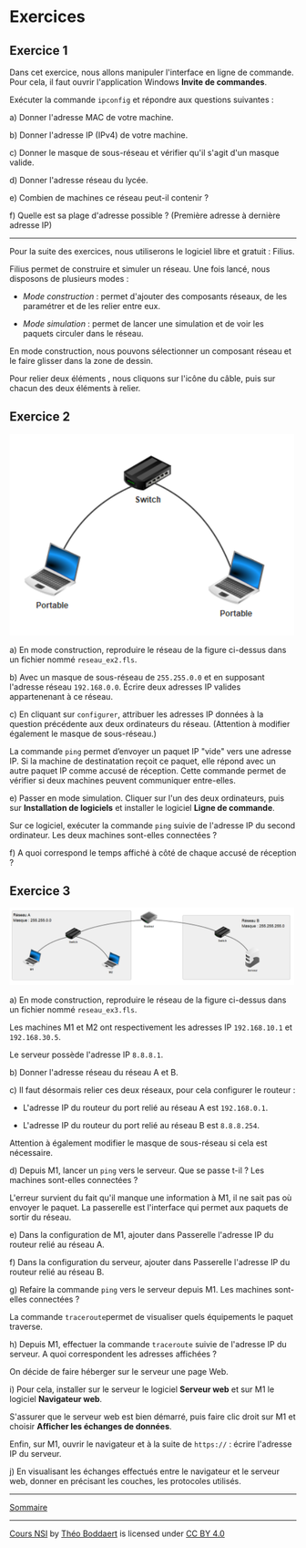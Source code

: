 # Exercices

## Exercice 1

Dans cet exercice, nous allons manipuler l'interface en ligne de commande. Pour cela, il faut ouvrir l'application Windows **Invite de commandes**.

Exécuter la commande ``ipconfig`` et répondre aux questions suivantes :

a) Donner l'adresse MAC de votre machine.

b) Donner l'adresse IP (IPv4) de votre machine.

c) Donner le masque de sous-réseau et vérifier qu'il s'agit d'un masque valide.

d) Donner l'adresse réseau du lycée.

e) Combien de machines ce réseau peut-il contenir ?

f) Quelle est sa plage d'adresse possible ? (Première adresse à dernière adresse IP)

---------

Pour la suite des exercices, nous utiliserons le logiciel libre et gratuit : Filius.

Filius permet de construire et simuler un réseau. Une fois lancé, nous disposons de plusieurs modes :

- *Mode construction* : permet d'ajouter des composants réseaux, de les paramétrer et de les relier entre eux.

- *Mode simulation* : permet de lancer une simulation et de voir les paquets circuler dans le réseau.

En mode construction, nous pouvons sélectionner un composant réseau et le faire glisser dans la zone de dessin.

Pour relier deux éléments , nous cliquons sur l'icône du câble, puis sur chacun des deux éléments à relier.

## Exercice 2

<img src="./../img/exo2.PNG" width=500>

a) En mode construction, reproduire le réseau de la figure ci-dessus dans un fichier nommé ``reseau_ex2.fls``.

b) Avec un masque de sous-réseau de ``255.255.0.0`` et en supposant l'adresse réseau ``192.168.0.0``. Écrire deux adresses IP valides appartenenant à ce réseau.

c) En cliquant sur ``configurer``, attribuer les adresses IP données à la question précédente aux deux ordinateurs du réseau. (Attention à modifier également le masque de sous-réseau.)

La commande ``ping`` permet d’envoyer un paquet IP "vide" vers une adresse IP. Si la
machine de destinatation reçoit ce paquet, elle répond avec un autre paquet IP comme accusé de réception. Cette commande permet de vérifier si deux machines peuvent communiquer entre-elles.

e) Passer en mode simulation. Cliquer sur l'un des deux ordinateurs, puis sur **Installation de logiciels** et installer le logiciel **Ligne de commande**.

Sur ce logiciel, exécuter la commande ``ping`` suivie de l'adresse IP du second ordinateur. Les deux machines sont-elles connectées ?

f) A quoi correspond le temps affiché à côté de chaque accusé de réception ?

## Exercice 3

<img src="./../img/exo3.PNG" width=500>

a) En mode construction, reproduire le réseau de la figure ci-dessus dans un fichier nommé `reseau_ex3.fls`.

Les machines M1 et M2 ont respectivement les adresses IP ``192.168.10.1`` et ``192.168.30.5``.

Le serveur possède l'adresse IP ``8.8.8.1``.

b) Donner l'adresse réseau du réseau A et B.

c) Il faut désormais relier ces deux réseaux, pour cela configurer le routeur :

- L'adresse IP du routeur du port relié au réseau A est ``192.168.0.1``.

- L'adresse IP du routeur du port relié au réseau B est ``8.8.8.254``.

Attention à également modifier le masque de sous-réseau si cela est nécessaire.

d) Depuis M1, lancer un ``ping`` vers le serveur. Que se passe t-il ? Les machines sont-elles connectées ?

L'erreur survient du fait qu'il manque une information à M1, il ne sait pas où envoyer le paquet. La passerelle est l'interface qui permet aux paquets de sortir du réseau.

e) Dans la configuration de M1, ajouter dans Passerelle l'adresse IP du routeur relié au réseau A.

f) Dans la configuration du serveur, ajouter dans Passerelle l'adresse IP du routeur relié au réseau B.

g) Refaire la commande ``ping`` vers le serveur depuis M1. Les machines sont-elles connectées ?

La commande `traceroute`permet de visualiser quels équipements le paquet traverse.

h) Depuis M1, effectuer la commande ``traceroute`` suivie de l'adresse IP du serveur. A quoi correspondent les adresses affichées ?

On décide de faire héberger sur le serveur une page Web.

i) Pour cela, installer sur le serveur le logiciel **Serveur web** et sur M1 le logiciel **Navigateur web**.

S'assurer que le serveur web est bien démarré, puis faire clic droit sur M1 et choisir **Afficher les échanges de données**.

Enfin, sur M1, ouvrir le navigateur et à la suite de ``https://`` : écrire l'adresse IP du serveur.

j) En visualisant les échanges effectués entre le navigateur et le serveur web, donner en précisant les couches, les protocoles utilisés.

________________

[Sommaire](./../../README.md)

___________

<p xmlns:cc="http://creativecommons.org/ns#" xmlns:dct="http://purl.org/dc/terms/"><a property="dct:title" rel="cc:attributionURL" href="https://github.com/boddaert/nsi">Cours NSI</a> by <a rel="cc:attributionURL dct:creator" property="cc:attributionName" href="https://github.com/boddaert">Théo Boddaert</a> is licensed under <a href="https://creativecommons.org/licenses/by/4.0/?ref=chooser-v1" target="_blank" rel="license noopener noreferrer" style="display:inline-block;">CC BY 4.0</a>  <img style="height:22px!important;margin-left:3px;vertical-align:text-bottom;" src="https://mirrors.creativecommons.org/presskit/icons/cc.svg?ref=chooser-v1" alt="">  <img style="height:22px!important;margin-left:3px;vertical-align:text-bottom;" src="https://mirrors.creativecommons.org/presskit/icons/by.svg?ref=chooser-v1" alt=""></p> 
